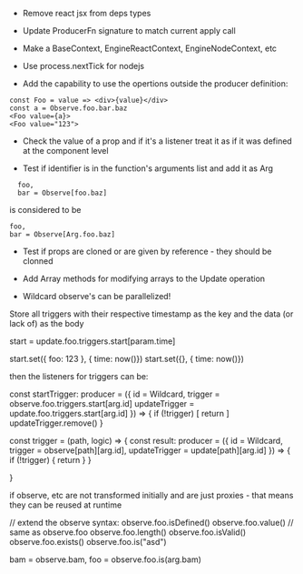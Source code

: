 - Remove react jsx from deps types

- Update ProducerFn signature to match current apply call

- Make a BaseContext, EngineReactContext, EngineNodeContext, etc

- Use process.nextTick for nodejs

- Add the capability to use the opertions outside the producer definition:

```
const Foo = value => <div>{value}</div>
const a = Observe.foo.bar.baz
<Foo value={a}>
<Foo value="123">
```

- Check the value of a prop and if it's a listener treat it as if it was defined at the component level

- Test if identifier is in the function's arguments list and add it as Arg

```
  foo,
  bar = Observe[foo.baz]
```

is considered to be

```
foo,
bar = Observe[Arg.foo.baz]
```

- Test if props are cloned or are given by reference - they should be clonned

- Add Array methods for modifying arrays to the Update operation

- Wildcard observe's can be parallelized!

Store all triggers with their respective timestamp as the key and the data (or lack of) as the body

start = update.foo.triggers.start[param.time]

start.set({ foo: 123 }, { time: now()})
start.set({}, { time: now()})

then the listeners for triggers can be:

const startTrigger: producer = ({
id = Wildcard,
trigger = observe.foo.triggers.start[arg.id]
updateTrigger = update.foo.triggers.start[arg.id]
}) => {
if (!trigger) [
return
]
updateTrigger.remove()
}

const trigger = (path, logic) => {
const result: producer = ({
id = Wildcard,
trigger = observe[path][arg.id],
updateTrigger = update[path][arg.id]
}) => {
if (!trigger) {
return
}
}

}

if observe, etc are not transformed initially and are just proxies - that means they can be reused at runtime

// extend the observe syntax:
observe.foo.isDefined()
observe.foo.value() // same as observe.foo
observe.foo.length()
observe.foo.isValid()
observe.foo.exists()
observe.foo.is("asd")

bam = observe.bam,
foo = observe.foo.is(arg.bam)
